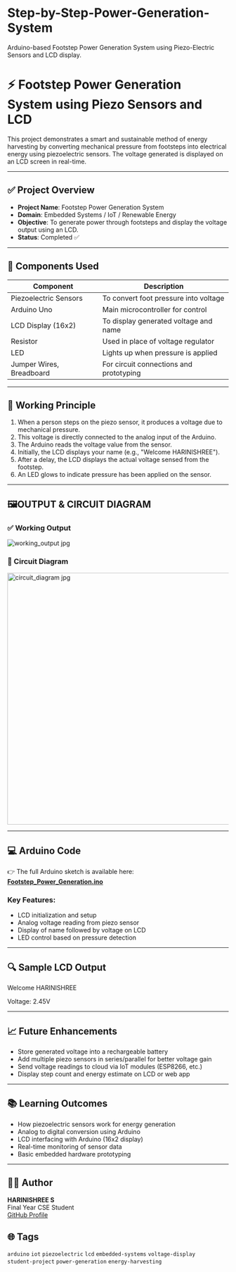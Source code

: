# Step-by-Step-Power-Generation-System
 Arduino-based Footstep Power Generation System using Piezo-Electric Sensors and LCD display.
# ⚡ Footstep Power Generation System using Piezo Sensors and LCD

This project demonstrates a smart and sustainable method of energy harvesting by converting mechanical pressure from footsteps into electrical energy using piezoelectric sensors. The voltage generated is displayed on an LCD screen in real-time.

---

## ✅ Project Overview

- **Project Name**: Footstep Power Generation System
- **Domain**: Embedded Systems / IoT / Renewable Energy
- **Objective**: To generate power through footsteps and display the voltage output using an LCD.
- **Status**: Completed ✅

---

## 🔧 Components Used

| Component               | Description                                |
|------------------------|--------------------------------------------|
| Piezoelectric Sensors  | To convert foot pressure into voltage       |
| Arduino Uno            | Main microcontroller for control            |
| LCD Display (16x2)     | To display generated voltage and name       |
| Resistor               | Used in place of voltage regulator          |
| LED                    | Lights up when pressure is applied          |
| Jumper Wires, Breadboard | For circuit connections and prototyping   |

---

## 🧠 Working Principle

1. When a person steps on the piezo sensor, it produces a voltage due to mechanical pressure.
2. This voltage is directly connected to the analog input of the Arduino.
3. The Arduino reads the voltage value from the sensor.
4. Initially, the LCD displays your name (e.g., "Welcome HARINISHREE").
5. After a delay, the LCD displays the actual voltage sensed from the footstep.
6. An LED glows to indicate pressure has been applied on the sensor.

---

## 🖼️OUTPUT & CIRCUIT DIAGRAM

### ✅ Working Output
![working_output jpg](https://github.com/user-attachments/assets/6600f102-7d4a-41af-a382-df4ac72048df)


### 🧪 Circuit Diagram
<img width="811" height="572" alt="circuit_diagram jpg" src="https://github.com/user-attachments/assets/15744d15-45b7-4fde-84b5-6f1959225c21" />


---

## 💻 Arduino Code

👉 The full Arduino sketch is available here:
[**Footstep_Power_Generation.ino**](Footstep_Power_Generation.ino)


### Key Features:
- LCD initialization and setup
- Analog voltage reading from piezo sensor
- Display of name followed by voltage on LCD
- LED control based on pressure detection

---

## 🔍 Sample LCD Output

Welcome HARINISHREE   

Voltage: 2.45V

---

## 📈 Future Enhancements

- Store generated voltage into a rechargeable battery
- Add multiple piezo sensors in series/parallel for better voltage gain
- Send voltage readings to cloud via IoT modules (ESP8266, etc.)
- Display step count and energy estimate on LCD or web app

---

## 📚 Learning Outcomes

- How piezoelectric sensors work for energy generation
- Analog to digital conversion using Arduino
- LCD interfacing with Arduino (16x2 display)
- Real-time monitoring of sensor data
- Basic embedded hardware prototyping

---

## 🧑‍💻 Author

**HARINISHREE S**  
Final Year CSE Student  
[GitHub Profile](https://github.com/HARINISHREE1717)



## 🌐 Tags

`arduino` `iot` `piezoelectric` `lcd` `embedded-systems` `voltage-display`  
`student-project` `power-generation` `energy-harvesting` 
